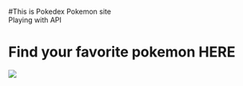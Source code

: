 #This is Pokedex Pokemon site <br>
Playing with API <br>

<h1>Find your favorite pokemon HERE</h1>
 
<img src="https://github.com/ManishChand349/pokedex-pokemon/assets/99408291/fa477349-2b76-4cad-9390-aa961ae34f2d"/>

